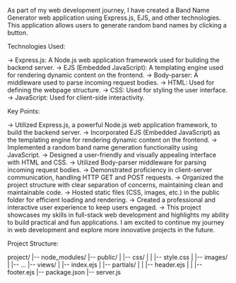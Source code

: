 As part of my web development journey, I have created a Band Name Generator web application using Express.js, EJS, and other technologies. This application allows users to generate random band names by clicking a button.

Technologies Used:

-> Express.js: A Node.js web application framework used for building the backend server.
-> EJS (Embedded JavaScript): A templating engine used for rendering dynamic content on the frontend.
-> Body-parser: A middleware used to parse incoming request bodies.
-> HTML: Used for defining the webpage structure.
-> CSS: Used for styling the user interface.
-> JavaScript: Used for client-side interactivity.

Key Points:

-> Utilized Express.js, a powerful Node.js web application framework, to build the backend server.
-> Incorporated EJS (Embedded JavaScript) as the templating engine for rendering dynamic content on the frontend.
-> Implemented a random band name generation functionality using JavaScript.
-> Designed a user-friendly and visually appealing interface with HTML and CSS.
-> Utilized Body-parser middleware for parsing incoming request bodies.
-> Demonstrated proficiency in client-server communication, handling HTTP GET and POST requests.
-> Organized the project structure with clear separation of concerns, maintaining clean and maintainable code.
-> Hosted static files (CSS, images, etc.) in the public folder for efficient loading and rendering.
-> Created a professional and interactive user experience to keep users engaged.
-> This project showcases my skills in full-stack web development and highlights my ability to build practical and fun applications. I am excited to continue my journey in web development and explore more innovative projects in the future.

Project Structure:

project/
|-- node_modules/
|-- public/
|   |-- css/
|   |   |-- style.css
|   |-- images/
|   |-- ...
|-- views/
|   |-- index.ejs
|   |-- partials/
|   |   |-- header.ejs
|   |   |-- footer.ejs
|-- package.json
|-- server.js
